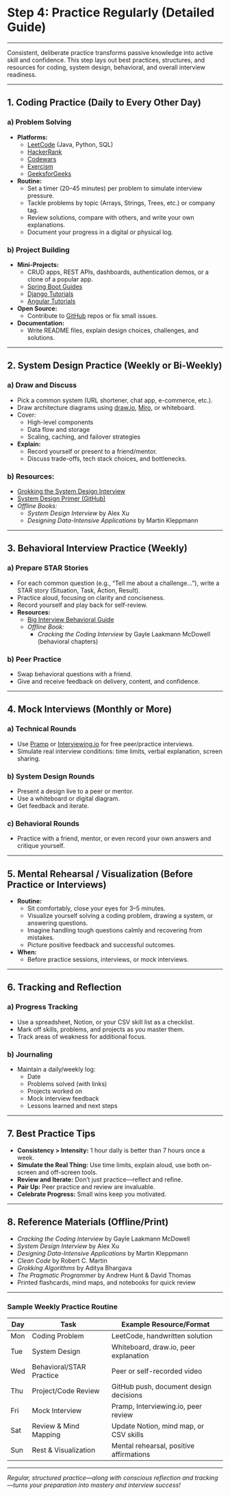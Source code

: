 # Step 4: Practice Regularly (Detailed Guide)

---

Consistent, deliberate practice transforms passive knowledge into active skill and confidence. This step lays out best practices, structures, and resources for coding, system design, behavioral, and overall interview readiness.

---

## 1. Coding Practice (Daily to Every Other Day)

### a) **Problem Solving**
- **Platforms:**  
  - [LeetCode](https://leetcode.com/) (Java, Python, SQL)
  - [HackerRank](https://www.hackerrank.com/domains/tutorials/10-days-of-javascript)
  - [Codewars](https://www.codewars.com/)
  - [Exercism](https://exercism.org/)
  - [GeeksforGeeks](https://practice.geeksforgeeks.org/)
- **Routine:**  
  - Set a timer (20–45 minutes) per problem to simulate interview pressure.
  - Tackle problems by topic (Arrays, Strings, Trees, etc.) or company tag.
  - Review solutions, compare with others, and write your own explanations.
  - Document your progress in a digital or physical log.

### b) **Project Building**
- **Mini-Projects:**  
  - CRUD apps, REST APIs, dashboards, authentication demos, or a clone of a popular app.
  - [Spring Boot Guides](https://spring.io/guides/)
  - [Django Tutorials](https://docs.djangoproject.com/en/5.0/intro/tutorial01/)
  - [Angular Tutorials](https://angular.io/tutorial)
- **Open Source:**  
  - Contribute to [GitHub](https://github.com/) repos or fix small issues.
- **Documentation:**  
  - Write README files, explain design choices, challenges, and solutions.

---

## 2. System Design Practice (Weekly or Bi-Weekly)

### a) **Draw and Discuss**
- Pick a common system (URL shortener, chat app, e-commerce, etc.).
- Draw architecture diagrams using [draw.io](https://app.diagrams.net/), [Miro](https://miro.com/), or whiteboard.
- Cover:
  - High-level components
  - Data flow and storage
  - Scaling, caching, and failover strategies
- **Explain:**  
  - Record yourself or present to a friend/mentor.
  - Discuss trade-offs, tech stack choices, and bottlenecks.

### b) **Resources:**
- [Grokking the System Design Interview](https://www.educative.io/courses/grokking-the-system-design-interview)
- [System Design Primer (GitHub)](https://github.com/donnemartin/system-design-primer)
- *Offline Books:*  
  - *System Design Interview* by Alex Xu  
  - *Designing Data-Intensive Applications* by Martin Kleppmann

---

## 3. Behavioral Interview Practice (Weekly)

### a) **Prepare STAR Stories**
- For each common question (e.g., “Tell me about a challenge…”), write a STAR story (Situation, Task, Action, Result).
- Practice aloud, focusing on clarity and conciseness.
- Record yourself and play back for self-review.
- **Resources:**  
  - [Big Interview Behavioral Guide](https://resources.biginterview.com/behavioral-interviews/)
  - *Offline Book:*  
    - *Cracking the Coding Interview* by Gayle Laakmann McDowell (behavioral chapters)

### b) **Peer Practice**
- Swap behavioral questions with a friend.
- Give and receive feedback on delivery, content, and confidence.

---

## 4. Mock Interviews (Monthly or More)

### a) **Technical Rounds**
- Use [Pramp](https://www.pramp.com/) or [Interviewing.io](https://interviewing.io/) for free peer/practice interviews.
- Simulate real interview conditions: time limits, verbal explanation, screen sharing.

### b) **System Design Rounds**
- Present a design live to a peer or mentor.
- Use a whiteboard or digital diagram.
- Get feedback and iterate.

### c) **Behavioral Rounds**
- Practice with a friend, mentor, or even record your own answers and critique yourself.

---

## 5. Mental Rehearsal / Visualization (Before Practice or Interviews)

- **Routine:**  
  - Sit comfortably, close your eyes for 3–5 minutes.
  - Visualize yourself solving a coding problem, drawing a system, or answering questions.
  - Imagine handling tough questions calmly and recovering from mistakes.
  - Picture positive feedback and successful outcomes.
- **When:**  
  - Before practice sessions, interviews, or mock interviews.

---

## 6. Tracking and Reflection

### a) **Progress Tracking**
- Use a spreadsheet, Notion, or your CSV skill list as a checklist.
- Mark off skills, problems, and projects as you master them.
- Track areas of weakness for additional focus.

### b) **Journaling**
- Maintain a daily/weekly log:
  - Date
  - Problems solved (with links)
  - Projects worked on
  - Mock interview feedback
  - Lessons learned and next steps

---

## 7. Best Practice Tips

- **Consistency > Intensity:** 1 hour daily is better than 7 hours once a week.
- **Simulate the Real Thing:** Use time limits, explain aloud, use both on-screen and off-screen tools.
- **Review and Iterate:** Don’t just practice—reflect and refine.
- **Pair Up:** Peer practice and review are invaluable.
- **Celebrate Progress:** Small wins keep you motivated.

---

## 8. Reference Materials (Offline/Print)

- *Cracking the Coding Interview* by Gayle Laakmann McDowell
- *System Design Interview* by Alex Xu
- *Designing Data-Intensive Applications* by Martin Kleppmann
- *Clean Code* by Robert C. Martin
- *Grokking Algorithms* by Aditya Bhargava
- *The Pragmatic Programmer* by Andrew Hunt & David Thomas
- Printed flashcards, mind maps, and notebooks for quick review

---

### Sample Weekly Practice Routine

| Day    | Task                         | Example Resource/Format                  |
|--------|------------------------------|------------------------------------------|
| Mon    | Coding Problem               | LeetCode, handwritten solution           |
| Tue    | System Design                | Whiteboard, draw.io, peer explanation    |
| Wed    | Behavioral/STAR Practice     | Peer or self-recorded video              |
| Thu    | Project/Code Review          | GitHub push, document design decisions   |
| Fri    | Mock Interview               | Pramp, Interviewing.io, peer review      |
| Sat    | Review & Mind Mapping        | Update Notion, mind map, or CSV skills   |
| Sun    | Rest & Visualization         | Mental rehearsal, positive affirmations  |

---

_Regular, structured practice—along with conscious reflection and tracking—turns your preparation into mastery and interview success!_
